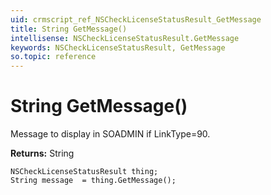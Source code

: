 ```yaml
---
uid: crmscript_ref_NSCheckLicenseStatusResult_GetMessage
title: String GetMessage()
intellisense: NSCheckLicenseStatusResult.GetMessage
keywords: NSCheckLicenseStatusResult, GetMessage
so.topic: reference
---
```


# String GetMessage()

Message to display in SOADMIN if LinkType=90.

**Returns:** String

```crmscript
NSCheckLicenseStatusResult thing;
String message  = thing.GetMessage();
```

